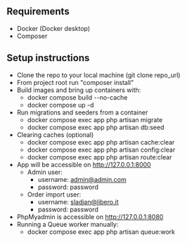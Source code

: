 
## Requirements

- Docker (Docker desktop)
- Composer

## Setup instructions

- Clone the repo to your local machine (git clone repo_url)
- From project root run "composer install"
- Build images and bring up containers with:
   - docker compose build --no-cache
   - docker compose up -d
- Run migrations and seeders from a container
   - docker compose exec app php artisan migrate
   - docker compose exec app php artisan db:seed
- Clearing caches (optional)
   - docker compose exec app php artisan cache:clear
   - docker compose exec app php artisan config:clear
   - docker compose exec app php artisan route:clear
- App will be accessible on http://127.0.0.1:8000
   - Admin user:
      - username: admin@admin.com
      - password: password
  - Order import user:
      - username: sladjan@libero.it
      - password: password
- PhpMyadmin is accessible on http://127.0.0.1:8080
- Running a Queue worker manually:
    - docker compose exec app php artisan queue:work
